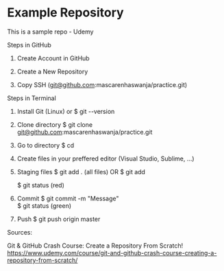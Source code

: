 # Example Repository

This is a sample repo - Udemy

Steps in GitHub

1. Create Account in GitHub

2. Create a New Repository

3. Copy SSH (git@github.com:mascarenhaswanja/practice.git)

Steps in Terminal

1. Install Git (Linux) or $ git --version

2. Clone directory
   $ git clone git@github.com:mascarenhaswanja/practice.git <directory>

3. Go to directory
   $ cd <directory>

4. Create files in your preffered editor (Visual Studio, Sublime, ...)

5. Staging files
   $ git add . (all files) OR $ git add <file>

   $ git status (red)

6. Commit
   $ git commit -m "Message"  
   $ git status (green)

7. Push
   $ git push origin master

Sources:

Git & GitHub Crash Course: Create a Repository From Scratch!
https://www.udemy.com/course/git-and-github-crash-course-creating-a-repository-from-scratch/
